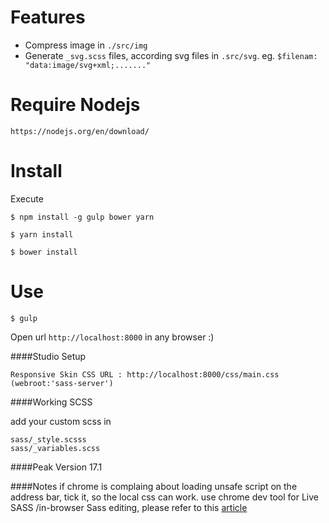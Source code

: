 # Features
* Compress image in `./src/img`
* Generate `_svg.scss` files, according svg files in `.src/svg`. eg. `$filenam: "data:image/svg+xml;......."`

# Require Nodejs
``` 
https://nodejs.org/en/download/
``` 

# Install

Execute

``` 
$ npm install -g gulp bower yarn

$ yarn install

$ bower install
```
# Use
```
$ gulp
```

Open url `http://localhost:8000` in  any browser :)

####Studio Setup

```
Responsive Skin CSS URL : http://localhost:8000/css/main.css
(webroot:'sass-server')

```

####Working SCSS

add your custom scss in 

```
sass/_style.scsss
sass/_variables.scss

````

####Peak Version
17.1

####Notes
if chrome is complaing about loading unsafe script on the address bar, tick it, so the local css can work.
use chrome dev tool for Live SASS /in-browser Sass editing, please refer to this [article](https://medium.com/@toolmantim/getting-started-with-css-sourcemaps-and-in-browser-sass-editing-b4daab987fb0#.mtu17dwaz)
